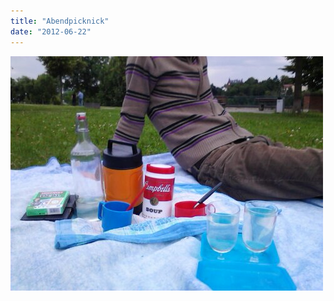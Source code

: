```yaml
---
title: "Abendpicknick"
date: "2012-06-22"
---
```


![image](images/wpid-c360_2012-06-21-20-22-41_org.jpg "C360_2012-06-21-20-22-41_org.jpg")
